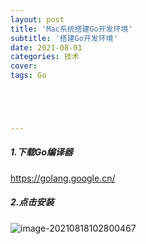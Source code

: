 ```yaml
---
layout: post
title: 'Mac系统搭建Go开发环境'
subtitle: '搭建Go开发环境'
date: 2021-08-01
categories: 技术
cover: 
tags: Go





---
```


##### 1.下载Go编译器

https://golang.google.cn/

##### 2.点击安装

![image-20210818102800467](https://fuqionglin-blog.oss-cn-qingdao.aliyuncs.com/2021/image-20210818102800467.png)